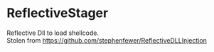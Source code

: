 # ReflectiveStager
Reflective Dll to load shellcode.  
Stolen from https://github.com/stephenfewer/ReflectiveDLLInjection
